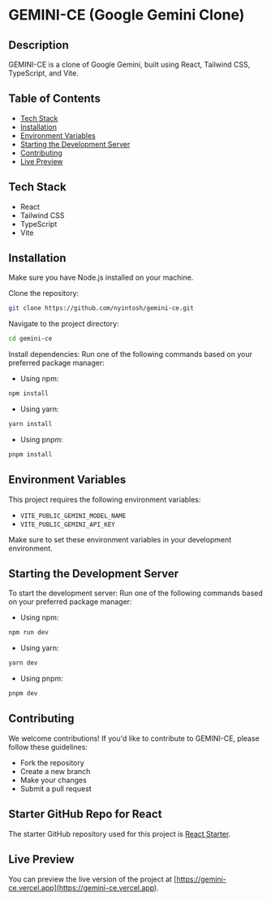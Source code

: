 # GEMINI-CE (Google Gemini Clone)

## Description

GEMINI-CE is a clone of Google Gemini, built using React, Tailwind CSS, TypeScript, and Vite.

## Table of Contents

- [Tech Stack](#tech-stack)
- [Installation](#installation)
- [Environment Variables](#environment-variables)
- [Starting the Development Server](#starting-the-development-server)
- [Contributing](#contributing)
- [Live Preview](#live-preview)

## Tech Stack

- React
- Tailwind CSS
- TypeScript
- Vite

## Installation

Make sure you have Node.js installed on your machine.

Clone the repository:

```bash
git clone https://github.com/nyintosh/gemini-ce.git
```

Navigate to the project directory:

```bash
cd gemini-ce
```

Install dependencies:
Run one of the following commands based on your preferred package manager:

- Using npm:

```bash
npm install
```

- Using yarn:

```bash
yarn install
```

- Using pnpm:

```bash
pnpm install
```

## Environment Variables

This project requires the following environment variables:

- `VITE_PUBLIC_GEMINI_MODEL_NAME`
- `VITE_PUBLIC_GEMINI_API_KEY`

Make sure to set these environment variables in your development environment.

## Starting the Development Server

To start the development server:
Run one of the following commands based on your preferred package manager:

- Using npm:

```bash
npm run dev
```

- Using yarn:

```bash
yarn dev
```

- Using pnpm:

```bash
pnpm dev
```

## Contributing

We welcome contributions! If you'd like to contribute to GEMINI-CE, please follow these guidelines:

- Fork the repository
- Create a new branch
- Make your changes
- Submit a pull request

## Starter GitHub Repo for React

The starter GitHub repository used for this project is [React Starter](https://github.com/nyintosh/react-starter).

## Live Preview

You can preview the live version of the project at [https://gemini-ce.vercel.app](https://gemini-ce.vercel.app).
